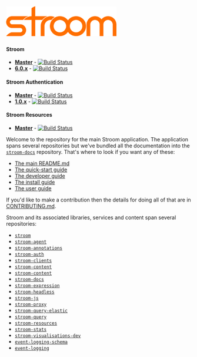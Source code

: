 # ![Stroom](logo.png)

#### **Stroom**
  * [**Master**](https://github.com/gchq/stroom/commits/master) - [![Build Status](https://travis-ci.org/gchq/stroom.svg?branch=master)](https://travis-ci.org/gchq/stroom)
  * [**6.0.x**](https://github.com/gchq/stroom/commits/6.0) - [![Build Status](https://travis-ci.org/gchq/stroom.svg?branch=6.0)](https://travis-ci.org/gchq/stroom/branches)
#### **Stroom Authentication**
  * [**Master**](https://github.com/gchq/stroom-auth/commits/master) - [![Build Status](https://travis-ci.org/gchq/stroom-auth.svg?branch=master)](https://travis-ci.org/gchq/stroom-auth)
  * [**1.0.x**](https://github.com/gchq/stroom-auth/commits/1.0) - [![Build Status](https://travis-ci.org/gchq/stroom-auth.svg?branch=1.0)](https://travis-ci.org/gchq/stroom/branches)
#### **Stroom Resources**
  * [**Master**](https://github.com/gchq/stroom-resources/commits/master) - [![Build Status](https://travis-ci.org/gchq/stroom-resources.svg?branch=master)](https://travis-ci.org/gchq/stroom-resources)

Welcome to the repository for the main Stroom application. 
The application spans several repositories but we've bundled all the documentation into the [`stroom-docs`](https://gchq.github.io/stroom-docs/) repository. 
That's where to look if you want any of these:

- [The main README.md](https://github.com/gchq/stroom-docs/blob/master/README.md)
- [The quick-start guide](https://github.com/gchq/stroom-docs/blob/master/quick-start-guide/quick-start.md)
- [The developer guide](https://github.com/gchq/stroom-docs/tree/master/dev-guide/)
- [The install guide](https://github.com/gchq/stroom-docs/tree/master/install-guide)
- [The user guide](https://github.com/gchq/stroom-docs/tree/master/user-guide)

If you'd like to make a contribution then the details for doing all of that are in [CONTRIBUTING.md](https://github.com/gchq/stroom/blob/master/CONTRIBUTING.md).

Stroom and its associated libraries, services and content span several repositories:

- [`stroom`](https://github.com/gchq/stroom)
- [`stroom-agent`](https://github.com/gchq/stroom-agent)
- [`stroom-annotations`](https://github.com/gchq/stroom-annotations)
- [`stroom-auth`](https://github.com/gchq/stroom-auth)
- [`stroom-clients`](https://github.com/gchq/stroom-clients)
- [`stroom-content`](https://github.com/gchq/stroom-content)
- [`stroom-content`](https://github.com/gchq/stroom-content)
- [`stroom-docs`](https://github.com/gchq/stroom-docs)
- [`stroom-expression`](https://github.com/gchq/stroom-expression)
- [`stroom-headless`](https://github.com/gchq/stroom-headless)
- [`stroom-js`](https://github.com/gchq/stroom-js)
- [`stroom-proxy`](https://github.com/gchq/stroom-proxy)
- [`stroom-query-elastic`](https://github.com/gchq/stroom-query-elastic)
- [`stroom-query`](https://github.com/gchq/stroom-query)
- [`stroom-resources`](https://github.com/gchq/stroom-resources)
- [`stroom-stats`](https://github.com/gchq/stroom-stats)
- [`stroom-visualisations-dev`](https://github.com/gchq/stroom-visualisations-dev)
- [`event-logging-schema`](https://github.com/gchq/event-logging-schema)
- [`event-logging`](https://github.com/gchq/event-logging)
